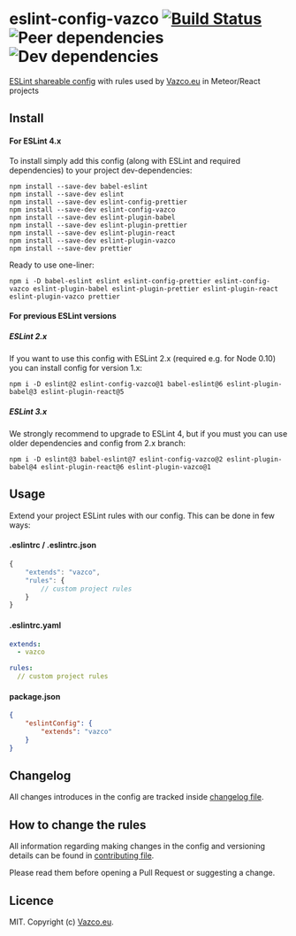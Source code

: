 # eslint-config-vazco [![Build Status](https://travis-ci.org/vazco/eslint-config-vazco.svg?branch=master)](https://travis-ci.org/vazco/eslint-config-vazco) ![Peer dependencies](https://img.shields.io/david/peer/vazco/eslint-config-vazco.svg) ![Dev dependencies](https://img.shields.io/david/dev/vazco/eslint-config-vazco.svg)

[ESLint shareable config](http://eslint.org/docs/developer-guide/shareable-configs.html) with rules used by [Vazco.eu](http://vazco.eu) in Meteor/React projects


## Install

#### For ESLint 4.x

To install simply add this config (along with ESLint and required dependencies) to your project dev-dependencies:

```
npm install --save-dev babel-eslint
npm install --save-dev eslint
npm install --save-dev eslint-config-prettier
npm install --save-dev eslint-config-vazco
npm install --save-dev eslint-plugin-babel
npm install --save-dev eslint-plugin-prettier
npm install --save-dev eslint-plugin-react
npm install --save-dev eslint-plugin-vazco
npm install --save-dev prettier
```

Ready to use one-liner:

```
npm i -D babel-eslint eslint eslint-config-prettier eslint-config-vazco eslint-plugin-babel eslint-plugin-prettier eslint-plugin-react eslint-plugin-vazco prettier
```

#### For previous ESLint versions

##### ESLint 2.x

If you want to use this config with ESLint 2.x (required e.g. for Node 0.10) you can install config for version 1.x:

```
npm i -D eslint@2 eslint-config-vazco@1 babel-eslint@6 eslint-plugin-babel@3 eslint-plugin-react@5
```

##### ESLint 3.x

We strongly recommend to upgrade to ESLint 4, but if you must you can use older dependencies and config from 2.x branch:

```
npm i -D eslint@3 babel-eslint@7 eslint-config-vazco@2 eslint-plugin-babel@4 eslint-plugin-react@6 eslint-plugin-vazco@1
```

## Usage

Extend your project ESLint rules with our config. This can be done in few ways:

#### .eslintrc / .eslintrc.json

```javascript
{
    "extends": "vazco",
    "rules": {
        // custom project rules
    }
}
```

#### .eslintrc.yaml

```yaml
extends:
  - vazco

rules:
  // custom project rules
```

#### package.json

```json
{
    "eslintConfig": {
        "extends": "vazco"
    }
}
```

## Changelog

All changes introduces in the config are tracked inside [changelog file](CHANGELOG.md).

## How to change the rules

All information regarding making changes in the config and versioning details can be found in [contributing file](CONTRIBUTING.md).

Please read them before opening a Pull Request or suggesting a change.

## Licence

MIT. Copyright (c) [Vazco.eu](http://vazco.eu).
